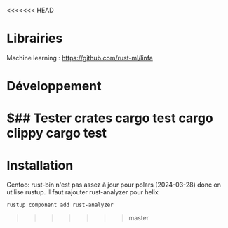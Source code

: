 <<<<<<< HEAD
# Librairies

Machine learning : https://github.com/rust-ml/linfa
# Développement
$## Tester crates 
cargo test
cargo clippy
cargo test
=======
# Installation
Gentoo: rust-bin n'est pas assez à jour pour polars (2024-03-28) donc on utilise rustup.
Il faut rajouter rust-analyzer pour helix

    rustup component add rust-analyzer
>>>>>>> master
